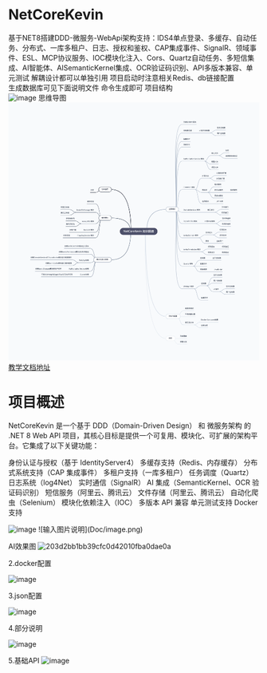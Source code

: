 # NetCoreKevin
基于NET8搭建DDD-微服务-WebApi架构支持：IDS4单点登录、多缓存、自动任务、分布式、一库多租户、日志、授权和鉴权、CAP集成事件、SignalR、领域事件、ESL、MCP协议服务、IOC模块化注入、Cors、Quartz自动任务、多短信集成、AI智能体、AISemanticKernel集成、OCR验证码识别、API多版本兼容、单元测试
解耦设计都可以单独引用 项目启动时注意相关Redis、db链接配置  
生成数据库可见下面说明文件 命令生成即可 
项目结构    
![image](https://github.com/user-attachments/assets/e0fe3e9f-18b0-4345-b9ac-3b728d3e780c)
思维导图
![输入图片说明](Doc/junkai-li-NetCoreKevin-mindmap.png)
[教学文档地址](https://opendeep.wiki/junkai-li/NetCoreKevin/mindmap)
# 项目概述
NetCoreKevin 是一个基于 DDD（Domain-Driven Design） 和 微服务架构 的 .NET 8 Web API 项目，其核心目标是提供一个可复用、模块化、可扩展的架构平台。它集成了以下关键功能：

身份认证与授权（基于 IdentityServer4）
多缓存支持（Redis、内存缓存）
分布式系统支持（CAP 集成事件）
多租户支持（一库多租户）
任务调度（Quartz）
日志系统（log4Net）
实时通信（SignalR）
AI 集成（SemanticKernel、OCR 验证码识别）
短信服务（阿里云、腾讯云）
文件存储（阿里云、腾讯云）
自动化爬虫（Selenium）
模块化依赖注入（IOC）
多版本 API 兼容
单元测试支持
Docker 支持

<img width="563" height="832" alt="image" src="https://github.com/user-attachments/assets/79d71802-8e07-459d-b5e1-a98cb953b6f4" />
![输入图片说明](Doc/image.png)


 AI效果图
 ![203d2bb1bb39cfc0d42010fba0dae0a](https://github.com/user-attachments/assets/dc7c1e76-1714-47d0-b252-3c130546cf4b)

 2.docker配置  
 
![image](https://user-images.githubusercontent.com/57887866/233823710-e8ad6fe8-5eb8-4fda-b3e1-09c36e508ed0.png)  

 3.json配置  
 
![image](https://user-images.githubusercontent.com/57887866/233823842-2263ff1b-91ec-4f77-8ff3-dca129e01bd7.png)    

 4.部分说明  
 
![image](https://user-images.githubusercontent.com/57887866/233824730-55549181-057c-4298-8601-e9734bf99d0a.png)  
  
 5.基础API
 <img width="1920" height="911" alt="image" src="https://github.com/user-attachments/assets/9ac73e9a-1e3d-4d0c-add9-7e4b938e231e" />

